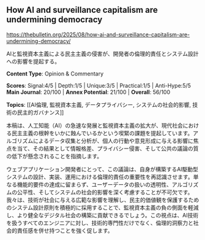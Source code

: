 ## How AI and surveillance capitalism are undermining democracy

https://thebulletin.org/2025/08/how-ai-and-surveillance-capitalism-are-undermining-democracy/

AIと監視資本主義による民主主義の侵害が、開発者の倫理的責任とシステム設計への影響を提起する。

**Content Type**: Opinion & Commentary

**Scores**: Signal:4/5 | Depth:1/5 | Unique:3/5 | Practical:1/5 | Anti-Hype:5/5
**Main Journal**: 20/100 | **Annex Potential**: 21/100 | **Overall**: 56/100

**Topics**: [[AI倫理, 監視資本主義, データプライバシー, システムの社会的影響, 技術の民主的ガバナンス]]

本稿は、人工知能（AI）の急速な発展と監視資本主義の拡大が、現代社会における民主主義の根幹をいかに蝕んでいるかという喫緊の課題を提起しています。アルゴリズムによるデータ収集と分析が、個人の行動や意見形成に与える影響に焦点を当て、その結果として情報格差、プライバシー侵害、そして公共の議論の質の低下が懸念されることを指摘します。

ウェブアプリケーション開発者にとって、この議論は、自身が構築するAI駆動型システムの設計、実装、運用における倫理的責任の重要性を再認識させます。単なる機能的要件の達成に留まらず、ユーザーデータの扱いの透明性、アルゴリズムの公平性、そしてシステムの社会的影響を深く考慮することが不可欠です。我々は、技術が社会に与える広範な影響を理解し、民主的価値観を保護するためのシステム設計原則を積極的に採用することで、監視資本主義の負の側面を軽減し、より健全なデジタル社会の構築に貢献できるでしょう。この視点は、AI技術を扱うすべてのエンジニアに対し、技術的専門性だけでなく、倫理的洞察力と社会的責任感を併せ持つことを強く促します。